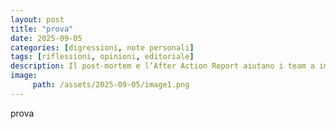 ```yaml
---
layout: post
title: "prova"
date: 2025-09-05
categories: [digressioni, note personali]
tags: [riflessioni, opinioni, editoriale]
description: Il post-mortem e l’After Action Report aiutano i team a imparare dagli errori, migliorare i processi e crescere in ogni progetto IT.
image:
     path: /assets/2025-09-05/image1.png
---
```

prova
